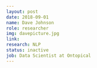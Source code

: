 ```yaml
---
layout: post
date: 2018-09-01
name: Dave Johnson
role: researcher
img: davepicture.jpg
link: 
research: NLP
status: inactive
job: Data Scientist at Ontopical
---
```

